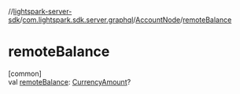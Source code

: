 //[lightspark-server-sdk](../../../index.md)/[com.lightspark.sdk.server.graphql](../index.md)/[AccountNode](index.md)/[remoteBalance](remote-balance.md)

# remoteBalance

[common]\
val [remoteBalance](remote-balance.md): [CurrencyAmount](../../com.lightspark.sdk.server.model/-currency-amount/index.md)?
